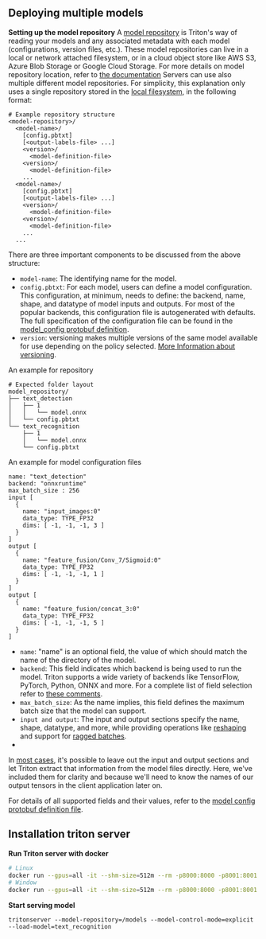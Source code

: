 ## Deploying multiple models
**Setting up the model repository**
A [model repository](https://docs.nvidia.com/deeplearning/triton-inference-server/user-guide/docs/user_guide/model_repository.html) is Triton's way of reading your models and any associated metadata with each model (configurations, version files, etc.). These model repositories can live in a local or network attached filesystem, or in a cloud object store like AWS S3, Azure Blob Storage or Google Cloud Storage. For more details on model repository location, refer to [the documentation](https://docs.nvidia.com/deeplearning/triton-inference-server/user-guide/docs/user_guide/model_repository.html#model-repository-locations) Servers can use also multiple different model repositories. For simplicity, this explanation only uses a single repository stored in the [local filesystem](https://docs.nvidia.com/deeplearning/triton-inference-server/user-guide/docs/user_guide/model_repository.html#local-file-system), in the following format:
```
# Example repository structure
<model-repository>/
  <model-name>/
    [config.pbtxt]
    [<output-labels-file> ...]
    <version>/
      <model-definition-file>
    <version>/
      <model-definition-file>
    ...
  <model-name>/
    [config.pbtxt]
    [<output-labels-file> ...]
    <version>/
      <model-definition-file>
    <version>/
      <model-definition-file>
    ...
  ...
```
There are three important components to be discussed from the above structure:

- `model-name`: The identifying name for the model.
- `config.pbtxt`: For each model, users can define a model configuration. This configuration, at minimum, needs to define: the backend, name, shape, and datatype of model inputs and outputs. For most of the popular backends, this configuration file is autogenerated with defaults. The full specification of the configuration file can be found in the [model_config protobuf definition](https://github.com/triton-inference-server/common/blob/main/protobuf/model_config.proto).
- `version`: versioning makes multiple versions of the same model available for use depending on the policy selected. [More Information about versioning](https://docs.nvidia.com/deeplearning/triton-inference-server/user-guide/docs/user_guide/model_repository.html#model-versions).

An example for repository
```
# Expected folder layout
model_repository/
├── text_detection
│   ├── 1
│   │   └── model.onnx
│   └── config.pbtxt
└── text_recognition
    ├── 1
    │   └── model.onnx
    └── config.pbtxt
```
An example for model configuration files
```
name: "text_detection"
backend: "onnxruntime"
max_batch_size : 256
input [
  {
    name: "input_images:0"
    data_type: TYPE_FP32
    dims: [ -1, -1, -1, 3 ]
  }
]
output [
  {
    name: "feature_fusion/Conv_7/Sigmoid:0"
    data_type: TYPE_FP32
    dims: [ -1, -1, -1, 1 ]
  }
]
output [
  {
    name: "feature_fusion/concat_3:0"
    data_type: TYPE_FP32
    dims: [ -1, -1, -1, 5 ]
  }
]
```
- `name`: "name" is an optional field, the value of which should match the name of the directory of the model.
- `backend`: This field indicates which backend is being used to run the model. Triton supports a wide variety of backends like TensorFlow, PyTorch, Python, ONNX and more. For a complete list of field selection refer to [these comments](https://github.com/triton-inference-server/backend#backends).
- `max_batch_size`: As the name implies, this field defines the maximum batch size that the model can support.
- `input and output`: The input and output sections specify the name, shape, datatype, and more, while providing operations like [reshaping](https://github.com/triton-inference-server/server/blob/main/docs/user_guide/model_configuration.md#reshape) and support for [ragged batches](https://github.com/triton-inference-server/server/blob/main/docs/user_guide/ragged_batching.md#ragged-batching).
- 
In [most cases](https://docs.nvidia.com/deeplearning/triton-inference-server/user-guide/docs/user_guide/model_configuration.html#auto-generated-model-configuration), it's possible to leave out the input and output sections and let Triton extract that information from the model files directly. Here, we've included them for clarity and because we'll need to know the names of our output tensors in the client application later on.

For details of all supported fields and their values, refer to the [model config protobuf definition file](https://github.com/triton-inference-server/common/blob/main/protobuf/model_config.proto).

## Installation triton server
**Run Triton server with docker**
```bash
# Linux
docker run --gpus=all -it --shm-size=512m --rm -p8000:8000 -p8001:8001 -p8002:8002 -v ${PWD}:/workspace/ -v ${PWD}/my_repository:/models -v ./requirements.txt:/opt/tritonserver/requirements.txt nvcr.io/nvidia/tritonserver:22.08-py3
# Window
docker run --gpus=all -it --shm-size=512m --rm -p8000:8000 -p8001:8001 -p8002:8002 -v %cd%:/workspace/ -v %cd%\my_repository:/models -v .\requirements.txt:/opt/tritonserver/requirements.txt nvcr.io/nvidia/tritonserver:22.08-py3
```
**Start serving model**
```
tritonserver --model-repository=/models --model-control-mode=explicit --load-model=text_recognition
```
## 
